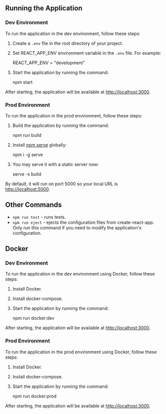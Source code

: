 ## Running the Application

### Dev Environment

To run the application in the dev environment, follow these steps:

1.  Create a `.env` file in the root directory of your project.

2.  Set REACT_APP_ENV environment variable in the `.env` file. For example:


    REACT_APP_ENV = "development"

3.  Start the application by running the command:


    npm start

After starting, the application will be available at [http://localhost:3000](http://localhost:3000/).


### Prod Environment

To run the application in the prod environment, follow these steps:

1.  Build the application by running the command:


    npm run build

2.  Install [npm serve](https://www.npmjs.com/package/serve/v/10.1.1) globally:


    npm i -g serve

3.  You may serve it with a static server now:


    serve -s build

By default, it will run on port 5000 so your local URL is [http://localhost:5000](http://localhost:5000/).


## Other Commands

-   `npm run test` - runs tests.
-   `npm run eject` - ejects the configuration files from create-react-app. Only run this command if you need to modify the application's configuration.

## Docker

### Dev Environment

To run the application in the dev environment using Docker, follow these steps:

1.  Install Docker.

2.  Install docker-compose.

3.  Start the application by running the command:


    npm run docker:dev

After starting, the application will be available at [http://localhost:3000](http://localhost:3000/).


### Prod Environment

To run the application in the prod environment using Docker, follow these steps:

1.  Install Docker.

2.  Install docker-compose.

3.  Start the application by running the command:


    npm run docker:prod

After starting, the application will be available at [http://localhost:3000](http://localhost:3000/).
